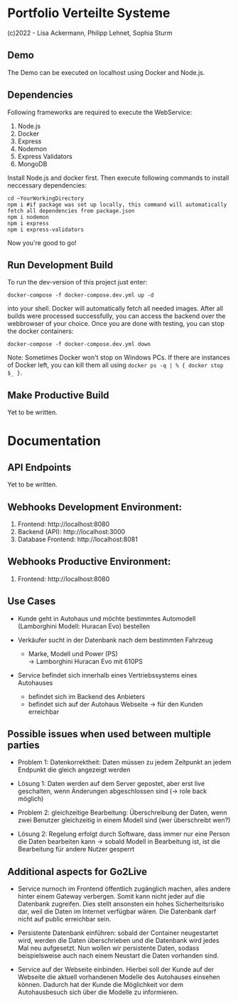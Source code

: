 # Portfolio Verteilte Systeme
(c)2022 - Lisa Ackermann, Philipp Lehnet, Sophia Sturm

## Demo
The Demo can be executed on localhost using Docker and Node.js.

## Dependencies
Following frameworks are required to execute the WebService:

1. Node.js
2. Docker
3. Express
4. Nodemon
5. Express Validators
6. MongoDB

Install Node.js and docker first. Then execute following commands to install neccessary dependencies:
```
cd ~YourWorkingDirectory
npm i #if package was set up locally, this command will automatically fetch all dependencies from package.json
npm i nodemon
npm i express
npm i express-validators
```
Now you're good to go!

## Run Development Build

To run the dev-version of this project just enter:
```
docker-compose -f docker-compose.dev.yml up -d
```
into your shell. Docker will automatically fetch all needed images. After all builds were processed successfully, you can access the backend over the webbrowser of your choice.
Once you are done with testing, you can stop the docker containers:
```
docker-compose -f docker-compose.dev.yml down
```
Note: Sometimes Docker won't stop on Windows PCs. If there are instances of Docker left, you can kill them all using `docker ps -q | % { docker stop $_ }`.

## Make Productive Build
Yet to be written.

# Documentation

## API Endpoints
Yet to be written.

## Webhooks Development Environment:
1. Frontend: http://localhost:8080
2. Backend (API): http://localhost:3000
3. Database Frontend: http://localhost:8081

## Webhooks Productive Environment:
1. Frontend: http://localhost:8080

## Use Cases
- Kunde geht in Autohaus und möchte bestimmtes Automodell (Lamborghini Modell: Huracan Evo) bestellen  
- Verkäufer sucht in der Datenbank  nach dem bestimmten Fahrzeug <br> 
    - Marke,  Modell und Power (PS) <br>
    -> Lamborghini Huracan Evo mit 610PS 
    
- Service befindet sich innerhalb eines Vertriebssystems eines Autohauses <br> 
    - befindet sich im Backend des Anbieters <br>
    - befindet sich auf der Autohaus Webseite -> für den Kunden erreichbar <br>


## Possible issues when used between multiple parties
- Problem 1: Datenkorrektheit: Daten müssen zu jedem Zeitpunkt an jedem Endpunkt die gleich angezeigt werden <br>
- Lösung 1: Daten werden auf dem Server gepostet, aber erst live geschalten, wenn Änderungen abgeschlossen sind (-> role back möglich)

- Problem 2: gleichzeitige Bearbeitung: Überschreibung der Daten, wenn zwei Benutzer gleichzeitig in einem Modell sind (wer überschreibt wen?) <br>
- Lösung 2: Regelung erfolgt durch Software, dass immer nur eine Person die Daten bearbeiten kann -> sobald Modell in Bearbeitung ist, ist die Bearbeitung für andere Nutzer gesperrt


## Additional aspects for Go2Live
- Service nurnoch im Frontend öffentlich zugänglich machen, alles andere hinter einem Gateway verbergen. Somit kann nicht jeder auf die Datenbank zugreifen. Dies stellt
ansonsten ein hohes Sicherheitsrisiko dar, weil die Daten im Internet verfügbar wären. Die Datenbank darf nicht auf public erreichbar sein.

- Persistente Datenbank einführen: sobald der Container neugestartet wird, werden die Daten überschrieben und die Datenbank wird jedes Mal neu aufgesetzt. Nun wollen wir persistente Daten, sodass beispielsweise auch nach einem Neustart die Daten vorhanden sind.

- Service auf der Webseite einbinden. Hierbei soll der Kunde auf der Webseite die aktuell vorhandenen Modelle des Autohauses einsehen können. Dadurch hat der Kunde die Möglichkeit vor dem Autohausbesuch sich über die Modelle zu informieren.
